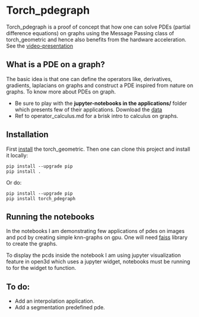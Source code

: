 # Torch_pdegraph
Torch_pdegraph is a proof of concept that how one can solve PDEs (partial difference equations)  on graphs using the Message Passing class of torch_geometric and hence also benefits from the hardware acceleration. See the [video-presentation](https://www.youtube.com/watch?v=egUjPrJa2l4)

## What is a PDE on a graph?
The basic idea is that one can define the operators like, derivatives, gradients, laplacians on graphs and construct a PDE inspired from nature on graphs.
To know more about PDEs on graph.
- Be sure to play with the **jupyter-notebooks in the applications/** folder which presents few of their applications. Download the [data](https://drive.google.com/file/d/1I3IRe1HSoOyh5gBU-cGtLtATWboRMT3-/view?usp=sharing)
- Ref to operator_calculus.md for a brisk intro to calculus on graphs.

## Installation 
First [install](https://pytorch-geometric.readthedocs.io/en/latest/notes/installation.html) the torch_geometric. Then one can clone this project and install it locally:

```shell
pip install --upgrade pip
pip install .
```

Or do:


```shell
pip install --upgrade pip
pip install torch_pdegraph
```

## Running the notebooks
In the notebooks I am demonstrating few applications of pdes on images and pcd by creating simple knn-graphs on gpu. One will need [faiss](https://github.com/facebookresearch/faiss/blob/master/INSTALL.md) library to create the graphs.

To display the pcds inside the notebook I am using jupyter visualization feature in open3d which uses a jupyter widget, notebooks must be running to for the widget to function.

## To do:
- Add an interpolation application.
- Add a segmentation predefined pde. 
